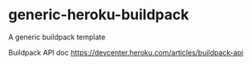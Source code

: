 # generic-heroku-buildpack

A generic buildpack template

Buildpack API doc https://devcenter.heroku.com/articles/buildpack-api
